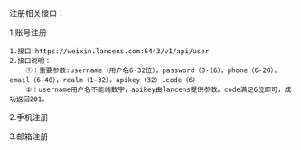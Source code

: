 注册相关接口：

1.账号注册

```
1.接口:https://weixin.lancens.com:6443/v1/api/user
2.接口说明：
    ①：重要参数:username（用户名6-32位），password（8-16），phone（6-20），email（6-40），realm（1-32），apikey（32）.code（6）
    ②：username用户名不能纯数字，apikey由lancens提供参数。code满足6位即可，成功返回201，
```

2.手机注册

3.邮箱注册

